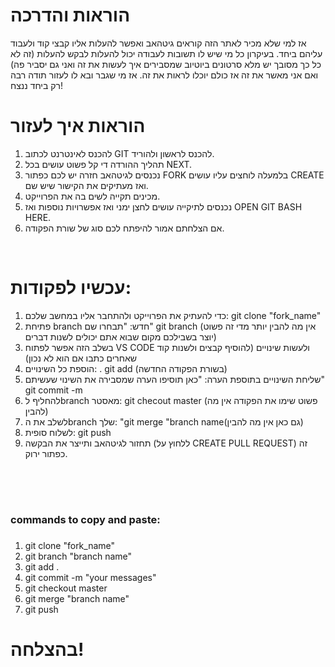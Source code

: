 <h1>הוראות והדרכה</h1>

אז למי שלא מכיר לאתר הזה קוראים גיטהאב ואפשר להעלות אליו קבצי קוד ולעבוד עליהם ביחד.
בעיקרון כל מי שיש לו תשובות לעבודה יכול להעלות לבקש להעלות (זה לא כל כך מסובך יש מלא סרטונים ביוטיוב שמסבירים איך לעשות את זה ואני גם יסביר פה) ואם אני מאשר את זה אז כולם יוכלו לראות את זה.
אז מי שגבר ובא לו לעזור תודה רבה רק ביחד ננצח!


# הוראות איך לעזור
1. להכנס לאינטרנט לכתוב GIT להכנס לראשון ולהוריד.
2. תהליך ההורדה די קל פשוט עושים בכל NEXT.
3. נכנסים לגיטהאב חזרה יש לכם כפתור FORK בלמעלה לוחצים עליו עושים CREATE ואז מעתיקים את הקישור שיש שם.
4. מכינים תקייה לשים בה את הפרוייקט.
5. נכנסים לתיקייה עושים לחצן ימני ואז אפשרויות נוספות ואז OPEN GIT BASH HERE.
6. אם הצלחתם אמור להיפתח לכם סוג של שורת הפקודה.

<br>

# עכשיו לפקודות:
1. כדי להעתיק את הפרוייקט ולהתחבר אליו במחשב שלכם: git clone "fork_name"
2. פתיחת branch חדש:    "תבחרו שם" git branch  (אין מה להבין יותר מדי זה פשוט יוצר בשבילכם מקום שבוא אתם יכולים לשנות דברים)
3. בשלב הזה אפשר לפתוח VS CODE ולעשות שינויים (להוסיף קבצים ולשנות קוד שאחרים כתבו אם הוא לא נכון)
4. הוספת כל השינויים:      . git add (בשורת הפקודה החדשה)
5. שליחת השינויים בתוספת הערה:   "כאן תוסיפו הערה שמסבירה את השינוי שעשיתם" git commit -m
6. להחליף לbranch מאסטר: git checout master (פשוט שימו את הפקודה אין מה להבין)
7. לשלב את הbranch שלך: "git merge "branch name(גם כאן אין מה להבין)
8. לשלוח סופית: git push
9. תחזור לגיטהאב ותייצר את הבקשה (ללחוץ על CREATE PULL REQUEST) זה כפתור ירוק.

<br>
<br>

# <h3>commands to copy and paste:<h3></h3>
1. git clone "fork_name"
2. git branch "branch name"
3. git add .
4. git commit -m "your messages"
5. git checkout master
6. git merge "branch name"
7. git push


<h1>בהצלחה!</h1>
